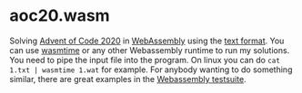 # aoc20.wasm
Solving [Advent of Code 2020](https://adventofcode.com/2020) in [WebAssembly](https://webassembly.org/) using the [text format](https://webassembly.github.io/spec/core/text/index.html). You can use [wasmtime](https://wasmtime.dev/) or any other Webassembly runtime to run my solutions. You need to pipe the input file into the program. On linux you can do `cat 1.txt | wasmtime 1.wat` for example. For anybody wanting to do something similar, there are great examples in the [Webassembly testsuite](https://github.com/WebAssembly/testsuite).
